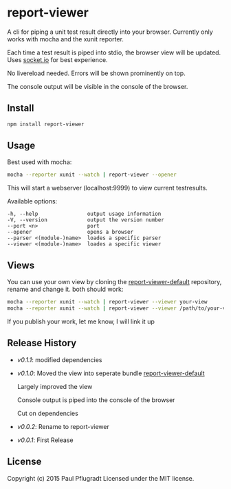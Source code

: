 # report-viewer

A cli for piping a unit test result directly into your browser.
Currently only works with mocha and the xunit reporter.

Each time a test result is piped into stdio, the browser view will be updated.
Uses [socket.io](http://socket.io/) for best experience.

No livereload needed.
Errors will be shown prominently on top.

The console output will be visible in the console of the browser.

## Install

```sh
npm install report-viewer

```

## Usage
Best used with mocha:
```sh
mocha --reporter xunit --watch | report-viewer --opener
```
This will start a webserver (localhost:9999) to view current testresults.

Available options:
```
-h, --help                output usage information
-V, --version             output the version number
--port <n>                port
--opener                  opens a browser
--parser <(module-)name>  loades a specific parser
--viewer <(module-)name>  loades a specific viewer
```

## Views

You can use your own view by cloning the [report-viewer-default](https://github.com/paulpflug/report-viewer-default) repository, rename and change it.
both should work:
```sh
mocha --reporter xunit --watch | report-viewer --viewer your-view
mocha --reporter xunit --watch | report-viewer --viewer /path/to/your-view
```

If you publish your work, let me know, I will link it up

## Release History
 - *v0.1.1*: modified dependencies
 - *v0.1.0*: 
   Moved the view into seperate bundle [report-viewer-default](https://github.com/paulpflug/report-viewer-default)

   Largely improved the view

   Console output is piped into the console of the browser

   Cut on dependencies

 - *v0.0.2*: Rename to report-viewer
 - *v0.0.1*: First Release

## License
Copyright (c) 2015 Paul Pflugradt
Licensed under the MIT license.